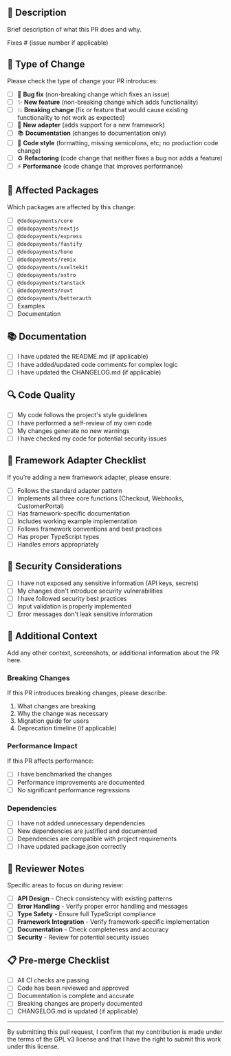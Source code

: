 ## 📝 Description

Brief description of what this PR does and why.

Fixes # (issue number if applicable)

## 🔄 Type of Change

Please check the type of change your PR introduces:

- [ ] 🐛 **Bug fix** (non-breaking change which fixes an issue)
- [ ] ✨ **New feature** (non-breaking change which adds functionality)
- [ ] 💥 **Breaking change** (fix or feature that would cause existing functionality to not work as expected)
- [ ] 🚀 **New adapter** (adds support for a new framework)
- [ ] 📚 **Documentation** (changes to documentation only)
- [ ] 🎨 **Code style** (formatting, missing semicolons, etc; no production code change)
- [ ] ♻️ **Refactoring** (code change that neither fixes a bug nor adds a feature)
- [ ] ⚡ **Performance** (code change that improves performance)

## 🎯 Affected Packages

Which packages are affected by this change:

- [ ] `@dodopayments/core`
- [ ] `@dodopayments/nextjs`
- [ ] `@dodopayments/express`
- [ ] `@dodopayments/fastify`
- [ ] `@dodopayments/hono`
- [ ] `@dodopayments/remix`
- [ ] `@dodopayments/sveltekit`
- [ ] `@dodopayments/astro`
- [ ] `@dodopayments/tanstack`
- [ ] `@dodopayments/nuxt`
- [ ] `@dodopayments/betterauth`
- [ ] Examples
- [ ] Documentation

<!-- ## 🧪 Testing

- [ ] I have added tests that prove my fix is effective or that my feature works
- [ ] New and existing unit tests pass locally with my changes
- [ ] I have tested the changes in a real application environment
- [ ] E2E tests pass (if applicable)

### Test Coverage

Please describe the tests you've added or modified:

- [ ] Unit tests for new functionality
- [ ] Integration tests with framework
- [ ] Error handling tests
- [ ] Type safety tests
- [ ] E2E tests (if applicable) -->

## 📚 Documentation

- [ ] I have updated the README.md (if applicable)
- [ ] I have added/updated code comments for complex logic
- [ ] I have updated the CHANGELOG.md (if applicable)

## 🔍 Code Quality

- [ ] My code follows the project's style guidelines
- [ ] I have performed a self-review of my own code
- [ ] My changes generate no new warnings
- [ ] I have checked my code for potential security issues

## 🚀 Framework Adapter Checklist

If you're adding a new framework adapter, please ensure:

- [ ] Follows the standard adapter pattern
- [ ] Implements all three core functions (Checkout, Webhooks, CustomerPortal)
- [ ] Has framework-specific documentation
- [ ] Includes working example implementation
- [ ] Follows framework conventions and best practices
- [ ] Has proper TypeScript types
- [ ] Handles errors appropriately

## 🔐 Security Considerations

- [ ] I have not exposed any sensitive information (API keys, secrets)
- [ ] My changes don't introduce security vulnerabilities
- [ ] I have followed security best practices
- [ ] Input validation is properly implemented
- [ ] Error messages don't leak sensitive information

## 📖 Additional Context

Add any other context, screenshots, or additional information about the PR here.

### Breaking Changes

If this PR introduces breaking changes, please describe:

1. What changes are breaking
2. Why the change was necessary
3. Migration guide for users
4. Deprecation timeline (if applicable)

### Performance Impact

If this PR affects performance:

- [ ] I have benchmarked the changes
- [ ] Performance improvements are documented
- [ ] No significant performance regressions

### Dependencies

- [ ] I have not added unnecessary dependencies
- [ ] New dependencies are justified and documented
- [ ] Dependencies are compatible with project requirements
- [ ] I have updated package.json correctly

## 🎯 Reviewer Notes

Specific areas to focus on during review:

- [ ] **API Design** - Check consistency with existing patterns
- [ ] **Error Handling** - Verify proper error handling and messages
- [ ] **Type Safety** - Ensure full TypeScript compliance
- [ ] **Framework Integration** - Verify framework-specific implementation
- [ ] **Documentation** - Check completeness and accuracy
- [ ] **Security** - Review for potential security issues

## 📋 Pre-merge Checklist

- [ ] All CI checks are passing
- [ ] Code has been reviewed and approved
- [ ] Documentation is complete and accurate
- [ ] Breaking changes are properly documented
- [ ] CHANGELOG.md is updated (if applicable)

---

By submitting this pull request, I confirm that my contribution is made under the terms of the GPL v3 license and that I have the right to submit this work under this license.